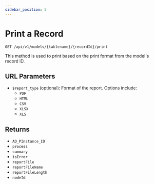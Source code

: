 ```yaml
---
sidebar_position: 5
---
```


# Print a Record

`GET /api/v1/models/{tablename}/{recordId}/print`

This method is used to print based on the print format from the model's record ID.

## URL Parameters

- `$report_type` (optional): Format of the report. Options include:
  - `PDF`
  - `HTML`
  - `CSV`
  - `XLSX`
  - `XLS`

## Returns

- `AD_PInstance_ID`
- `process`
- `summary`
- `isError`
- `reportFile`
- `reportFileName`
- `reportFileLength`
- `nodeId`